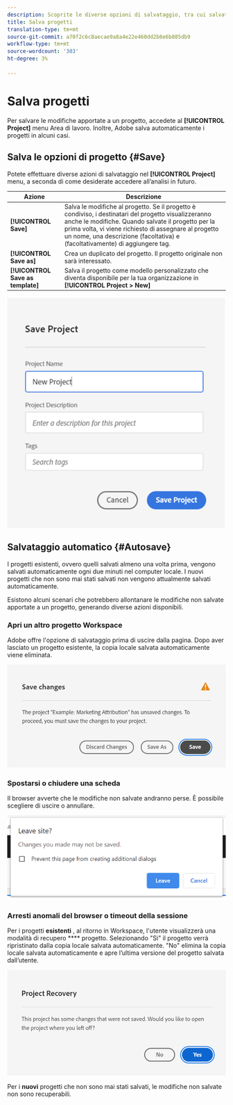 ```yaml
---
description: Scoprite le diverse opzioni di salvataggio, tra cui salvataggio automatico, salvataggio con nome e salvataggio come modello.
title: Salva progetti
translation-type: tm+mt
source-git-commit: a70f2c6c8aecae9a8a4e22e460dd2b8e6b885db9
workflow-type: tm+mt
source-wordcount: '303'
ht-degree: 3%

---
```


# Salva progetti

Per salvare le modifiche apportate a un progetto, accedete al **[!UICONTROL Project]** menu Area di lavoro. Inoltre,  Adobe salva automaticamente i progetti in alcuni casi.

## Salva le opzioni di progetto {#Save}

Potete effettuare diverse azioni di salvataggio nel **[!UICONTROL Project]** menu, a seconda di come desiderate accedere all’analisi in futuro.

| Azione | Descrizione |
|---|---| 
| **[!UICONTROL Save]** | Salva le modifiche al progetto. Se il progetto è condiviso, i destinatari del progetto visualizzeranno anche le modifiche. Quando salvate il progetto per la prima volta, vi viene richiesto di assegnare al progetto un nome, una descrizione (facoltativa) e (facoltativamente) di aggiungere tag. |
| **[!UICONTROL Save as]** | Crea un duplicato del progetto. Il progetto originale non sarà interessato. |
| **[!UICONTROL Save as template]** | Salva il progetto come modello [](https://docs.adobe.com/content/help/it-IT/analytics/analyze/analysis-workspace/build-workspace-project/starter-projects.html) personalizzato che diventa disponibile per la tua organizzazione in **[!UICONTROL Project > New]** |

![](assets/save-project.png)

## Salvataggio automatico {#Autosave}

I progetti esistenti, ovvero quelli salvati almeno una volta prima, vengono salvati automaticamente ogni due minuti nel computer locale. I nuovi progetti che non sono mai stati salvati non vengono attualmente salvati automaticamente.

Esistono alcuni scenari che potrebbero allontanare le modifiche non salvate apportate a un progetto, generando diverse azioni disponibili.

### Apri un altro progetto Workspace

 Adobe offre l&#39;opzione di salvataggio prima di uscire dalla pagina. Dopo aver lasciato un progetto esistente, la copia locale salvata automaticamente viene eliminata.

![](assets/existing-save.png)

### Spostarsi o chiudere una scheda

Il browser avverte che le modifiche non salvate andranno perse. È possibile scegliere di uscire o annullare.

![](assets/browser-image.png)

### Arresti anomali del browser o timeout della sessione

Per i progetti **esistenti** , al ritorno in Workspace, l&#39;utente visualizzerà una modalità di recupero **** progetto. Selezionando &quot;Sì&quot; il progetto verrà ripristinato dalla copia locale salvata automaticamente. &quot;No&quot; elimina la copia locale salvata automaticamente e apre l’ultima versione del progetto salvata dall’utente.

![](assets/project-recovery.png)

Per i **nuovi** progetti che non sono mai stati salvati, le modifiche non salvate non sono recuperabili.
